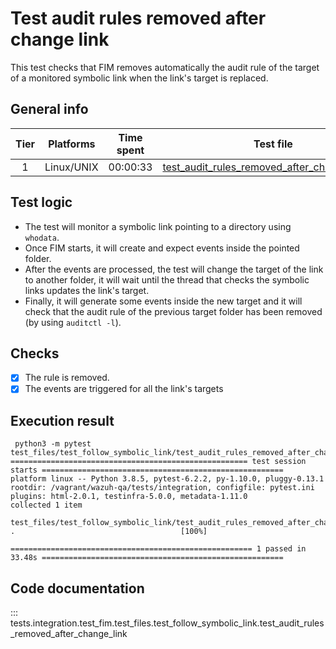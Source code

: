 # Test audit rules removed after change link

This test checks that FIM removes automatically the audit rule of the target of a monitored symbolic link  when the link's target is replaced.
## General info

| Tier | Platforms | Time spent| Test file |
|:--:|:--:|:--:|:--:|
| 1 | Linux/UNIX | 00:00:33 | [test_audit_rules_removed_after_change_link.py](../../../../../../tests/integration/test_fim/test_files/test_follow_symbolic_link/test_audit_rules_removed_after_change_link.py)|

## Test logic


- The test will monitor a symbolic link pointing to a directory using `whodata`.
- Once FIM starts, it will create and expect events inside the pointed folder.
- After the events are processed, the test will change the target of the link to another  folder, it will wait until the thread that checks the symbolic links updates the link's target.
- Finally, it will generate some events inside the new target and it will check that the audit rule of the previous target folder has been removed (by using `auditctl -l`).

## Checks

- [x] The rule is removed.
- [x] The events are triggered for all the link's targets

## Execution result

```
 python3 -m pytest test_files/test_follow_symbolic_link/test_audit_rules_removed_after_change_link.py
===================================================== test session starts ======================================================
platform linux -- Python 3.8.5, pytest-6.2.2, py-1.10.0, pluggy-0.13.1
rootdir: /vagrant/wazuh-qa/tests/integration, configfile: pytest.ini
plugins: html-2.0.1, testinfra-5.0.0, metadata-1.11.0
collected 1 item

test_files/test_follow_symbolic_link/test_audit_rules_removed_after_change_link.py .                                     [100%]

====================================================== 1 passed in 33.48s ======================================================
```

## Code documentation

::: tests.integration.test_fim.test_files.test_follow_symbolic_link.test_audit_rules_removed_after_change_link
